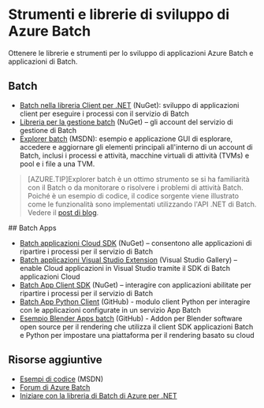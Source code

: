 <properties 
	pageTitle="Strumenti e librerie di sviluppo di Azure Batch" 
	description="Ottenere le librerie e strumenti che necessari per sviluppare applicazioni Azure Batch e applicazioni di Batch" 
	services="batch" 
	documentationCenter="" 
	authors="dlepow" 
	manager="timlt"
	editor="yidingz"/>

<tags 
	ms.service="batch" 
	ms.workload="big-compute" 
	ms.tgt_pltfrm="na" 
	ms.devlang="na" 
	ms.topic="article" 
	ms.date="04/27/2015" 
	ms.author="danlep"/>


# Strumenti e librerie di sviluppo di Azure Batch 
<p> Ottenere le librerie e strumenti per lo sviluppo di applicazioni Azure Batch e applicazioni di Batch.

## Batch

+ [Batch nella libreria Client per .NET](http://www.nuget.org/packages/Azure.Batch/) (NuGet): sviluppo di applicazioni client per eseguire i processi con il servizio di Batch
+ [Libreria per la gestione batch](http://www.nuget.org/packages/Microsoft.Azure.Management.Batch/) (NuGet) – gli account del servizio di gestione di Batch
+ [Explorer batch](https://code.msdn.microsoft.com/windowsazure/Azure-Batch-Explorer-c1d37768) (MSDN): esempio e applicazione GUI di esplorare, accedere e aggiornare gli elementi principali all'interno di un account di Batch, inclusi i processi e attività, macchine virtuali di attività (TVMs) e pool e i file a una TVM.

> [AZURE.TIP]Explorer batch è un ottimo strumento se si ha familiarità con il Batch o da monitorare o risolvere i problemi di attività Batch. Poiché è un esempio di codice, il codice sorgente viene illustrato come le funzionalità sono implementati utilizzando l'API .NET di Batch. Vedere il [post di blog](http://blogs.technet.com/b/windowshpc/archive/2015/01/20/azure-batch-explorer-sample-walkthrough.aspx).

<p>
## Batch Apps

+ [Batch applicazioni Cloud SDK](http://www.nuget.org/packages/Microsoft.Azure.Batch.Apps.Cloud/) (NuGet) – consentono alle applicazioni di ripartire i processi per il servizio di Batch
+ [Batch applicazioni Visual Studio Extension](https://visualstudiogallery.msdn.microsoft.com/8b294850-a0a5-43b0-acde-57a07f17826a) (Visual Studio Gallery) – enable Cloud applicazioni in Visual Studio tramite il SDK di Batch applicazioni Cloud
+ [Batch App Client SDK](http://www.nuget.org/packages/Microsoft.Azure.Batch.Apps/) (NuGet) – interagire con applicazioni abilitate per ripartire i processi per il servizio di Batch
+ [Batch App Python Client](https://github.com/Azure/azure-batch-apps-python) (GitHub) - modulo client Python per interagire con le applicazioni configurate in un servizio App Batch
+ [Esempio Blender Apps batch](https://github.com/Azure/azure-batch-apps-blender) (GitHub) - Addon per Blender software open source per il rendering che utilizza il client SDK applicazioni Batch e Python per impostare una piattaforma per il rendering basato su cloud


## Risorse aggiuntive

+ [Esempi di codice](https://code.msdn.microsoft.com/site/search?f[0].Type=Topic&f[0].Value=Azure%20Batch&f[0].Text=Azure%20Batch) (MSDN)
+ [Forum di Azure Batch](https://social.msdn.microsoft.com/forums/azure/home?forum=azurebatch)
+ [Iniziare con la libreria di Batch di Azure per .NET](batch-dotnet-get-started.md)  

<!--Anchors-->
[Batch]: #batch
[Batch Apps]: #batch-apps
[Additional resources]: #additional-resources

<!---HONumber=GIT-SubDir-->